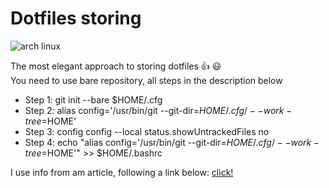 # Dotfiles storing

![arch linux](https://images-wixmp-ed30a86b8c4ca887773594c2.wixmp.com/f/15bdeb93-2f50-4aec-85c7-d53b1949a712/d2ncccj-d8b67c30-48f3-4cbe-b9c4-e96dfef84e0e.png?token=eyJ0eXAiOiJKV1QiLCJhbGciOiJIUzI1NiJ9.eyJpc3MiOiJ1cm46YXBwOjdlMGQxODg5ODIyNjQzNzNhNWYwZDQxNWVhMGQyNmUwIiwic3ViIjoidXJuOmFwcDo3ZTBkMTg4OTgyMjY0MzczYTVmMGQ0MTVlYTBkMjZlMCIsImF1ZCI6WyJ1cm46c2VydmljZTpmaWxlLmRvd25sb2FkIl0sIm9iaiI6W1t7InBhdGgiOiIvZi8xNWJkZWI5My0yZjUwLTRhZWMtODVjNy1kNTNiMTk0OWE3MTIvZDJuY2Njai1kOGI2N2MzMC00OGYzLTRjYmUtYjljNC1lOTZkZmVmODRlMGUucG5nIn1dXX0.m1yLgpyhrGN5Xf3_OORhoG36laQmKTSAmalMA7WdELo)

The most elegant approach to storing dotfiles 👍 😃 <br/>
You need to use bare repository, all steps in the description below

- Step 1: git init --bare $HOME/.cfg
- Step 2: alias config='/usr/bin/git --git-dir=$HOME/.cfg/ --work-tree=$HOME'
- Step 3: config config --local status.showUntrackedFiles no
- Step 4: echo "alias config='/usr/bin/git --git-dir=$HOME/.cfg/ --work-tree=$HOME'" >> $HOME/.bashrc

I use info from am article, following a link below:
[click!](https://www.atlassian.com/git/tutorials/dotfiles)

